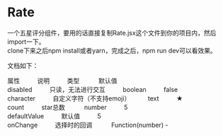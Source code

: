 # Rate

一个五星评分组件，要用的话直接复制Rate.jsx这个文件到你的项目内，然后import一下。 <br/>
clone下来之后npm install或者yarn，完成之后，npm run dev可以看效果。


文档如下：

属性&nbsp;&nbsp;&nbsp;&nbsp;&nbsp;&nbsp;&nbsp;&nbsp;&nbsp;&nbsp;说明&nbsp;&nbsp;&nbsp;&nbsp;&nbsp;&nbsp;&nbsp;&nbsp;&nbsp;&nbsp;类型&nbsp;&nbsp;&nbsp;&nbsp;&nbsp; &nbsp;&nbsp;&nbsp;&nbsp;&nbsp;默认值 <br/>
disabled&nbsp;&nbsp;&nbsp;&nbsp;&nbsp;&nbsp;&nbsp;&nbsp;&nbsp;&nbsp;只读，无法进行交互&nbsp;&nbsp;&nbsp;&nbsp;&nbsp;&nbsp;&nbsp;&nbsp;&nbsp;&nbsp;boolean&nbsp;&nbsp;&nbsp;&nbsp;&nbsp;&nbsp;&nbsp;&nbsp;&nbsp;&nbsp;false <br/>
character&nbsp;&nbsp;&nbsp;&nbsp;&nbsp;&nbsp;&nbsp;&nbsp;&nbsp;&nbsp;自定义字符（不支持emoji）&nbsp;&nbsp;&nbsp;&nbsp;&nbsp;&nbsp;&nbsp;&nbsp;&nbsp;&nbsp;text&nbsp;&nbsp;&nbsp;&nbsp;&nbsp;&nbsp;&nbsp;&nbsp;&nbsp;&nbsp;★ <br/>
count&nbsp;&nbsp;&nbsp;&nbsp;&nbsp;&nbsp;&nbsp;&nbsp;&nbsp;&nbsp;star总数&nbsp;&nbsp;&nbsp;&nbsp;&nbsp;&nbsp;&nbsp;&nbsp;&nbsp;&nbsp; number&nbsp;&nbsp;&nbsp;&nbsp;&nbsp;&nbsp;&nbsp;&nbsp;&nbsp;&nbsp;5 <br/>
defaultValue&nbsp;&nbsp;&nbsp;&nbsp;&nbsp;&nbsp;&nbsp;&nbsp;&nbsp;&nbsp;默认值&nbsp;&nbsp;&nbsp;&nbsp;&nbsp;&nbsp;&nbsp;&nbsp;&nbsp;&nbsp;5<br/>
onChange&nbsp;&nbsp;&nbsp;&nbsp;&nbsp;&nbsp;&nbsp;&nbsp;&nbsp;&nbsp;选择时的回调&nbsp;&nbsp;&nbsp;&nbsp;&nbsp;&nbsp;&nbsp;&nbsp;&nbsp;&nbsp; Function(number)	                            -
